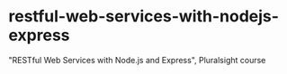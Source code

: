 # restful-web-services-with-nodejs-express
"RESTful Web Services with Node.js and Express", Pluralsight course
